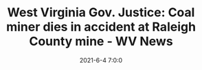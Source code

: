 ---
"title": "West Virginia Gov. Justice: Coal miner dies in accident at Raleigh County mine - WV News"
"date": "2021-6-4 7:0:0"
"feed_name": "GOOGLENEWSMINING"
"feed_website": "https://news.google.com/search?q=mining%2Bincident&hl=en-US&gl=US&ceid=US:en"
"feed_rss": "https://news.google.com/rss/search?q=mining%2Bincident&hl=en-US&gl=US&ceid=US:en"
"link": "https://www.wvnews.com/news/wvnews/west-virginia-gov-justice-coal-miner-dies-in-accident-at-raleigh-county-mine/article_626bb653-bbfb-5863-9cd8-8597b80891e5.html"
"file": "_posts/2021-1-1-52cb94601ac777dcae4ce3997216d8c4c64623ea.md"
"accident": "1"
"drilling": "1"
---